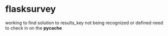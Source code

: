 # flasksurvey
working to find solution to results_key not being recognized or defined 
need to check in on the __pycache__
